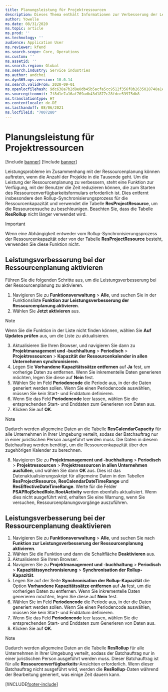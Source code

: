 ```yaml
---
title: Planungsleistung für Projektressourcen
description: Dieses Thema enthält Informationen zur Verbesserung der Leistung der Ressourcenplanung für eine große Anzahl von Projekten.
author: Yowelle
ms.date: 08/31/2020
ms.topic: article
ms.prod: ''
ms.technology: ''
audience: Application User
ms.reviewer: kfend
ms.search.scope: Core, Operations
ms.custom: ''
ms.assetid: ''
ms.search.region: Global
ms.search.industry: Service industries
ms.author: andchoi
ms.dyn365.ops.version: 10.0.14
ms.search.validFrom: 2020-09-01
ms.openlocfilehash: 9dc638a7b2d8e0db45b5acfa5cc9512f356f8b2635028748a1e2c3230605c154
ms.sourcegitcommit: 7f8d1e7a16af769adb43d1877c28fdce53975db8
ms.translationtype: HT
ms.contentlocale: de-DE
ms.lasthandoff: 08/06/2021
ms.locfileid: "7007280"
---
```

# <a name="project-resource-scheduling-performance"></a>Planungsleistung für Projektressourcen

[!include [banner](../includes/banner.md)]
[!include [banner](../includes/preview-banner.md)]


Leistungsprobleme im Zusammenhang mit der Ressourcenplanung können auftreten, wenn die Anzahl der Projekte in die Tausende geht. Um die Leistung der Ressourcenplanung zu verbessern, steht eine Funktion zur Verfügung, mit der Benutzer die Zeit reduzieren können, die zum Starten des Ressourcenverfügbarkeitsformulars erforderlich ist. Dies entfernt insbesondere den Rollup-Synchronisierungsprozess für die Ressourcenkapazität und verwendet die Tabelle **ResProjectResource**, um die Ressourcensuche zu beschleunigen. Beachten Sie, dass die Tabelle **ResRollup** nicht länger verwendet wird.

> [!IMPORTANT]
> Wenn eine Abhängigkeit entweder vom Rollup-Synchronisierungsprozess der Ressourcenkapazität oder von der Tabelle **ResProjectResource** besteht, verwenden Sie diese Funktion nicht.

## <a name="enable-resource-scheduling-performance-enhancement"></a>Leistungsverbesserung bei der Ressourcenplanung aktivieren
Führen Sie die folgenden Schritte aus, um die Leistungsverbesserung bei der Ressourcenplanung zu aktivieren.

1. Navigieren Sie zu **Funktionsverwaltung** > **Alle**, und suchen Sie in der Funktionsliste **Funktion zur Leistungsverbesserung der Ressourcenplanung aktivieren**.
2. Wählen Sie **Jetzt aktivieren** aus.

> [!NOTE]
> Wenn Sie die Funktion in der Liste nicht finden können, wählen Sie **Auf Updates prüfen** aus, um die Liste zu aktualisieren.

3. Aktualisieren Sie Ihren Browser, und navigieren Sie dann zu **Projektmanagement und -buchhaltung** > **Periodisch** > **Projektressourcen** > **Kapazität der Ressourcenkalender in allen Unternehmen synchronisieren**.
4. Legen Sie **Vorhandene Kapazitätssätze entfernen** auf **Ja** fest, um vorherige Daten zu entfernen. Wenn Sie inkrementelle Daten generieren möchten, legen Sie diese auf **Nein** fest.
5. Wählen Sie im Feld **Periodencode** die Periode aus, in der die Daten generiert werden sollen. Wenn Sie einen Periodencode auswählen, müssen Sie kein Start- und Enddatum definieren.
6. Wenn Sie das Feld **Periodencode** leer lassen, wählen Sie die entsprechenden Start- und Enddaten zum Generieren von Daten aus.
7. Klicken Sie auf **OK**.

 > [!NOTE]
 > Dadurch werden allgemeine Daten an die Tabelle **ResCalendarCapacity** für alle Unternehmen in Ihrer Umgebung verteilt, sodass der Batchauftrag nur in einer juristischen Person ausgeführt werden muss. Die Daten in diesem Batchauftrag werden benötigt, um die Ressourcenkapazität über den zugehörigen Kalender zu berechnen.

8. Navigieren Sie zu **Projektmanagement und -buchhaltung** > **Periodisch** > **Projektressourcen** > **Projektressourcen in allen Unternehmen ausfüllen**, und wählen Sie dann **OK** aus. Dies ist das Datenaktualisierungsskript für allgemeine Daten in den Tabellen **ResProjectResource**, **ResCalendarDateTimeRange** und **ResEffectiveDateTimeRange**. Werte für die Felder **PSAPRojSchedRole.RootActivity** werden ebenfalls aktualisiert. Wenn dies nicht ausgeführt wird, erhalten Sie eine Warnung, wenn Sie versuchen, Ressourcenplanungsvorgänge auszuführen.
 
## <a name="turn-off-resource-scheduling-performance-enhancement"></a>Leistungsverbesserung bei der Ressourcenplanung deaktivieren

1. Navigieren Sie zu **Funktionsverwaltung** > **Alle**, und suchen Sie nach **Funktion zur Leistungsverbesserung der Ressourcenplanung aktivieren**.
2. Wählen Sie die Funktion und dann die Schaltfläche **Deaktivieren** aus.
3. Aktualisieren Sie Ihren Browser.
4. Navigieren Sie zu **Projektmanagement und -buchhaltung** > **Periodisch** > **Kapazitätssynchronisierung** > **Synchronisation der Rollup-Kapazität**.
5. Legen Sie auf der Seite **Synchronisation der Rollup-Kapazität** die Option **Vorhandene Kapazitätssätze entfernen** auf **Ja** fest, um die vorherigen Daten zu entfernen. Wenn Sie inkrementelle Daten generieren möchten, legen Sie diese auf **Nein** fest.
6. Wählen Sie im Feld **Periodencode** die Periode aus, in der die Daten generiert werden sollen. Wenn Sie einen Periodencode auswählen, müssen Sie kein Start- und Enddatum definieren.
7. Wenn Sie das Feld **Periodencode** leer lassen, wählen Sie die entsprechenden Start- und Enddaten zum Generieren von Daten aus.
8. Klicken Sie auf **OK**.

> [!NOTE]
> Dadurch werden allgemeine Daten an die Tabelle **ResRollup** für alle Unternehmen in Ihrer Umgebung verteilt, sodass der Batchauftrag nur in einer juristischen Person ausgeführt werden muss. Dieser Batchauftrag ist für alle **Ressourcenverfügbarkeits**-Ansichten erforderlich. Wenn dieser Batchauftrag nicht ausgeführt wird, werden die **ResRollup**-Daten während der Bearbeitung generiert, was einige Zeit dauern kann.


[!INCLUDE[footer-include](../includes/footer-banner.md)]